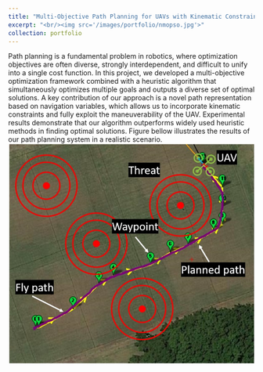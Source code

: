 ```yaml
---
title: "Multi-Objective Path Planning for UAVs with Kinematic Constraints"
excerpt: "<br/><img src='/images/portfolio/nmopso.jpg'>"
collection: portfolio
---
```


Path planning is a fundamental problem in robotics, where optimization objectives are often diverse, strongly interdependent, and difficult to unify into a single cost function. In this project, we developed a multi-objective optimization framework combined with a heuristic algorithm that simultaneously optimizes multiple goals and outputs a diverse set of optimal solutions. A key contribution of our approach is a novel path representation based on navigation variables, which allows us to incorporate kinematic constraints and fully exploit the maneuverability of the UAV. Experimental results demonstrate that our algorithm outperforms widely used heuristic methods in finding optimal solutions. Figure bellow illustrates the results of our path planning system in a realistic scenario. <br/><img src='/images/portfolio/nmopso.jpg'>
